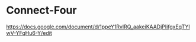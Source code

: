 # Connect-Four

https://docs.google.com/document/d/1ppeY1RvlRQ_aakeiKAADjPIifgxEqTYIwV-YFqHu6-Y/edit
